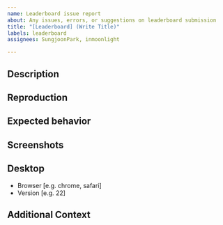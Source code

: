 ```yaml
---
name: Leaderboard issue report
about: Any issues, errors, or suggestions on leaderboard submission
title: "[Leaderboard] (Write Title)"
labels: leaderboard
assignees: SungjoonPark, inmoonlight

---
```


## Description
<!-- Describe the bug / issue -->

## Reproduction
<!-- Steps to reproduce the behavior -->

## Expected behavior

## Screenshots

## Desktop
<!-- Please complete the following information -->
- Browser [e.g. chrome, safari]
- Version [e.g. 22]

## Additional Context
